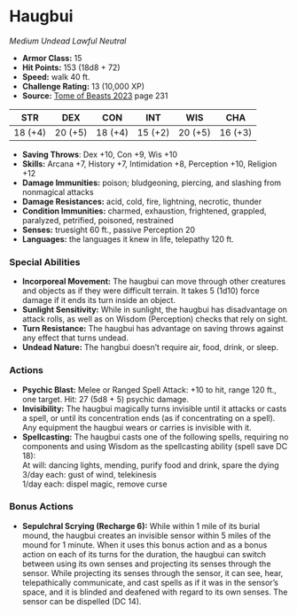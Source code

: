 # Haugbui

*Medium* *Undead* *Lawful Neutral*

- **Armor Class:** 15
- **Hit Points:** 153 (18d8 + 72)
- **Speed:** walk 40 ft.
- **Challenge Rating:** 13 (10,000 XP)
- **Source:** [Tome of Beasts 2023](https://koboldpress.com/kpstore/product/tome-of-beasts-1-2023-edition/) page 231

| STR | DEX | CON | INT | WIS | CHA |
| --- | --- | --- | --- | --- | --- |
| 18 (+4) | 20 (+5) | 18 (+4) | 15 (+2) | 20 (+5) | 16 (+3) |

- **Saving Throws**: Dex +10, Con +9, Wis +10
- **Skills:** Arcana +7, History +7, Intimidation +8, Perception +10, Religion +12
- **Damage Immunities:** poison; bludgeoning, piercing, and slashing from nonmagical attacks
- **Damage Resistances:** acid, cold, fire, lightning, necrotic, thunder
- **Condition Immunities:** charmed, exhaustion, frightened, grappled, paralyzed, petrified, poisoned, restrained
- **Senses:** truesight 60 ft., passive Perception 20
- **Languages:** the languages it knew in life, telepathy 120 ft.
### Special Abilities
- **Incorporeal Movement:** The haugbui can move through other creatures and objects as if they were difficult terrain. It takes 5 (1d10) force damage if it ends its turn inside an object.
- **Sunlight Sensitivity:** While in sunlight, the haugbui has disadvantage on attack rolls, as well as on Wisdom (Perception) checks that rely on sight.
- **Turn Resistance:** The haugbui has advantage on saving throws against any effect that turns undead.
- **Undead Nature:** The hangbui doesn’t require air, food, drink, or sleep.
### Actions
- **Psychic Blast:** Melee or Ranged Spell Attack: +10 to hit, range 120 ft., one target. Hit: 27 (5d8 + 5) psychic damage.
- **Invisibility:** The haugbui magically turns invisible until it attacks or casts a spell, or until its concentration ends (as if concentrating on a spell). Any equipment the haugbui wears or carries is invisible with it.
- **Spellcasting:** The haugbui casts one of the following spells, requiring no components and using Wisdom as the spellcasting ability (spell save DC 18):<br>At will: dancing lights, mending, purify food and drink, spare the dying<br>3/day each: gust of wind, telekinesis<br>1/day each: dispel magic, remove curse
### Bonus Actions
- **Sepulchral Scrying (Recharge 6):** While within 1 mile of its burial mound, the haugbui creates an invisible sensor within 5 miles of the mound for 1 minute. When it uses this bonus action and as a bonus action on each of its turns for the duration, the haugbui can switch between using its own senses and projecting its senses through the sensor. While projecting its senses through the sensor, it can see, hear, telepathically communicate, and cast spells as if it was in the sensor’s space, and it is blinded and deafened with regard to its own senses. The sensor can be dispelled (DC 14).
